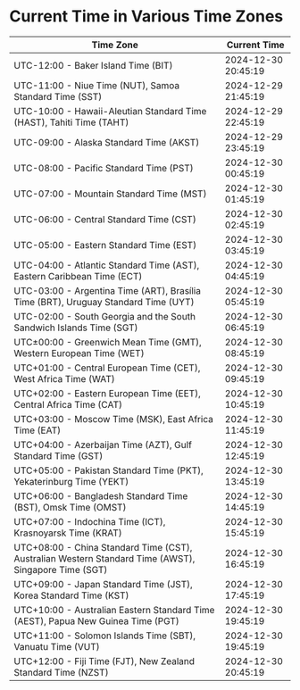 # Current Time in Various Time Zones

| Time Zone | Current Time |
|-----------|--------------|
| UTC-12:00 - Baker Island Time (BIT) | 2024-12-30 20:45:19 |
| UTC-11:00 - Niue Time (NUT), Samoa Standard Time (SST) | 2024-12-29 21:45:19 |
| UTC-10:00 - Hawaii-Aleutian Standard Time (HAST), Tahiti Time (TAHT) | 2024-12-29 22:45:19 |
| UTC-09:00 - Alaska Standard Time (AKST) | 2024-12-29 23:45:19 |
| UTC-08:00 - Pacific Standard Time (PST) | 2024-12-30 00:45:19 |
| UTC-07:00 - Mountain Standard Time (MST) | 2024-12-30 01:45:19 |
| UTC-06:00 - Central Standard Time (CST) | 2024-12-30 02:45:19 |
| UTC-05:00 - Eastern Standard Time (EST) | 2024-12-30 03:45:19 |
| UTC-04:00 - Atlantic Standard Time (AST), Eastern Caribbean Time (ECT) | 2024-12-30 04:45:19 |
| UTC-03:00 - Argentina Time (ART), Brasília Time (BRT), Uruguay Standard Time (UYT) | 2024-12-30 05:45:19 |
| UTC-02:00 - South Georgia and the South Sandwich Islands Time (SGT) | 2024-12-30 06:45:19 |
| UTC±00:00 - Greenwich Mean Time (GMT), Western European Time (WET) | 2024-12-30 08:45:19 |
| UTC+01:00 - Central European Time (CET), West Africa Time (WAT) | 2024-12-30 09:45:19 |
| UTC+02:00 - Eastern European Time (EET), Central Africa Time (CAT) | 2024-12-30 10:45:19 |
| UTC+03:00 - Moscow Time (MSK), East Africa Time (EAT) | 2024-12-30 11:45:19 |
| UTC+04:00 - Azerbaijan Time (AZT), Gulf Standard Time (GST) | 2024-12-30 12:45:19 |
| UTC+05:00 - Pakistan Standard Time (PKT), Yekaterinburg Time (YEKT) | 2024-12-30 13:45:19 |
| UTC+06:00 - Bangladesh Standard Time (BST), Omsk Time (OMST) | 2024-12-30 14:45:19 |
| UTC+07:00 - Indochina Time (ICT), Krasnoyarsk Time (KRAT) | 2024-12-30 15:45:19 |
| UTC+08:00 - China Standard Time (CST), Australian Western Standard Time (AWST), Singapore Time (SGT) | 2024-12-30 16:45:19 |
| UTC+09:00 - Japan Standard Time (JST), Korea Standard Time (KST) | 2024-12-30 17:45:19 |
| UTC+10:00 - Australian Eastern Standard Time (AEST), Papua New Guinea Time (PGT) | 2024-12-30 19:45:19 |
| UTC+11:00 - Solomon Islands Time (SBT), Vanuatu Time (VUT) | 2024-12-30 19:45:19 |
| UTC+12:00 - Fiji Time (FJT), New Zealand Standard Time (NZST) | 2024-12-30 20:45:19 |
